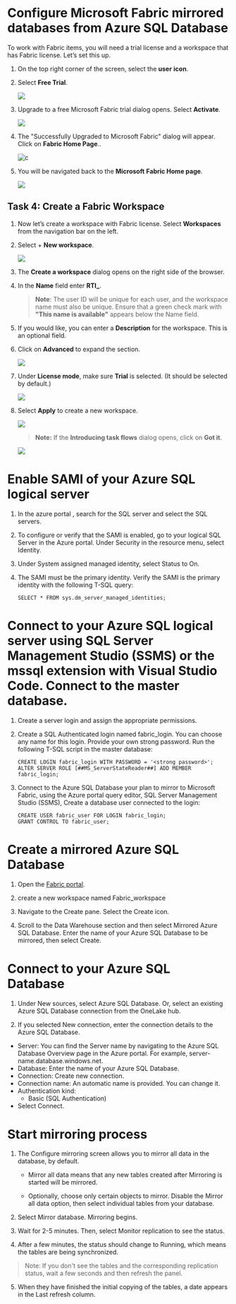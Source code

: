 # Configure Microsoft Fabric mirrored databases from Azure SQL Database 

To work with Fabric items, you will need a trial license and a workspace that has Fabric license. Let’s set this up.

1. On the top right corner of the screen, select the **user** **icon**.

1. Select **Free Trial**.

    ![](../media/lab-01/image11.png)

1. Upgrade to a free Microsoft Fabric trial dialog opens. Select **Activate**.

    ![](../media/lab-01/image12.png)

1. The "Successfully Upgraded to Microsoft Fabric" dialog will appear. Click on **Fabric Home Page**..  

   ![c](../media/lab-01/fabrichome_1.png)

1. You will be navigated back to the **Microsoft** **Fabric Home page**.

    ![](../media/lab-01/image15.png)

## Task 4: Create a Fabric Workspace

1. Now let’s create a workspace with Fabric license. Select **Workspaces** from the navigation bar on the left.

1. Select + **New workspace**.

    ![](../media/lab-01/image24.png)

1. The **Create a workspace** dialog opens on the right side of the browser.

1. In the **Name** field enter **RTI_<inject key="DeploymentID" enableCopy="false"></inject>**. 

   >**Note**: The user ID will be unique for each user, and the workspace name must also be unique. Ensure that a green check mark with **"This name is available"** appears below the Name field.

1. If you would like, you can enter a **Description** for the workspace. This is an optional field.

1. Click on **Advanced** to expand the section.

    ![](../media/lab-01/RTI_username.png)

1. Under **License mode**, make sure **Trial** is selected. (It should be selected by default.)

    ![](../media/lab-01/imag017-1.png)

1. Select **Apply** to create a new workspace.

    ![](../media/lab-01/imag017-1.png)

    >**Note:** If the **Introducing task flows** dialog opens, click on **Got it**.

    ![](../media/lab-01/image28.png)

# Enable SAMI of your Azure SQL logical server

1. In the azure portal , search for the SQL server and select the SQL servers. 

1. To configure or verify that the SAMI is enabled, go to your logical SQL Server in the Azure portal. Under Security in the resource menu, select Identity.

2. Under System assigned managed identity, select Status to On.

3. The SAMI must be the primary identity. Verify the SAMI is the primary identity with the following T-SQL query: 

   ```
   SELECT * FROM sys.dm_server_managed_identities;
   ```

# Connect to your Azure SQL logical server using SQL Server Management Studio (SSMS) or the mssql extension with Visual Studio Code. Connect to the master database.

1. Create a server login and assign the appropriate permissions.

2. Create a SQL Authenticated login named fabric_login. You can choose any name for this login. Provide your own strong password. Run the following T-SQL script in the master database:

  
     ```
     CREATE LOGIN fabric_login WITH PASSWORD = '<strong password>';
     ALTER SERVER ROLE [##MS_ServerStateReader##] ADD MEMBER fabric_login;
     ```

3. Connect to the Azure SQL Database your plan to mirror to Microsoft Fabric, using the Azure portal query editor, SQL Server Management Studio (SSMS), Create a database user connected to the login: 

     ```
     CREATE USER fabric_user FOR LOGIN fabric_login;
     GRANT CONTROL TO fabric_user;
     ```

# Create a mirrored Azure SQL Database

1. Open the [Fabric portal](https://app.fabric.microsoft.com/home).

2. create a new workspace named Fabric_workspace

3. Navigate to the Create pane. Select the Create icon.

4. Scroll to the Data Warehouse section and then select Mirrored Azure SQL Database. Enter the name of your Azure SQL Database to be mirrored, then select Create.


# Connect to your Azure SQL Database

1. Under New sources, select Azure SQL Database. Or, select an existing Azure SQL Database connection from the OneLake hub.


2. If you selected New connection, enter the connection details to the Azure SQL Database.

  - Server: You can find the Server name by navigating to the Azure SQL Database Overview page in the Azure portal. For example, server-name.database.windows.net.
  - Database: Enter the name of your Azure SQL Database.
  - Connection: Create new connection.
  - Connection name: An automatic name is provided. You can change it.
  - Authentication kind:
    - Basic (SQL Authentication)
  - Select Connect.


 # Start mirroring process


1.  The Configure mirroring screen allows you to mirror all data in the database, by default.

      - Mirror all data means that any new tables created after Mirroring is started will be mirrored.

      - Optionally, choose only certain objects to mirror. Disable the Mirror all data option, then select individual tables from your database.

2. Select Mirror database. Mirroring begins.

3. Wait for 2-5 minutes. Then, select Monitor replication to see the status.

4. After a few minutes, the status should change to Running, which means the tables are being synchronized.

 >Note: If you don't see the tables and the corresponding replication status, wait a few seconds and then refresh the panel.

5. When they have finished the initial copying of the tables, a date appears in the Last refresh column.


